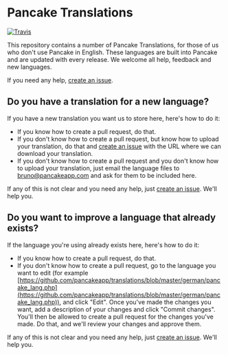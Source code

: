 Pancake Translations
====================

[![Travis](https://img.shields.io/travis/pancakeapp/translations.svg)](https://travis-ci.org/pancakeapp/translations)

This repository contains a number of Pancake Translations, for those of us who don't use Pancake in English. These languages are built into Pancake and are updated with every release. We welcome all help, feedback and new languages.

If you need any help, [create an issue](https://github.com/pancakeapp/translations/issues/new).

Do you have a translation for a new language?
---------------------------------------------

If you have a new translation you want us to store here, here's how to do it:

* If you know how to create a pull request, do that.
* If you don't know how to create a pull request, but know how to upload your translation, do that and [create an issue](https://github.com/pancakeapp/translations/issues/new) with the URL where we can download your translation.
* If you don't know how to create a pull request and you don't know how to upload your translation, just email the language files to [bruno@pancakeapp.com](bruno@pancakeapp.com) and ask for them to be included here.

If any of this is not clear and you need any help, just [create an issue](https://github.com/pancakeapp/translations/issues/new). We'll help you.

Do you want to improve a language that already exists?
------------------------------------------------------

If the language you're using already exists here, here's how to do it:

* If you know how to create a pull request, do that.
* If you don't know how to create a pull request, go to the language you want to edit (for example [https://github.com/pancakeapp/translations/blob/master/german/pancake_lang.php](https://github.com/pancakeapp/translations/blob/master/german/pancake_lang.php)), and click "Edit". Once you've made the changes you want, add a description of your changes and click "Commit changes". You'll then be allowed to create a pull request for the changes you've made. Do that, and we'll review your changes and approve them.

If any of this is not clear and you need any help, just [create an issue](https://github.com/pancakeapp/translations/issues/new). We'll help you.

